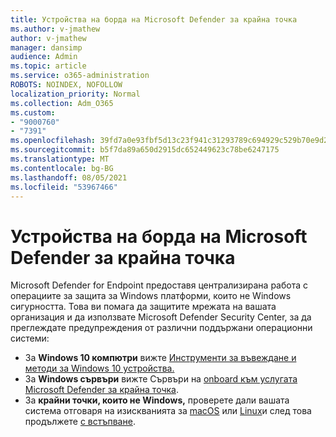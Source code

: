 ```yaml
---
title: Устройства на борда на Microsoft Defender за крайна точка
ms.author: v-jmathew
author: v-jmathew
manager: dansimp
audience: Admin
ms.topic: article
ms.service: o365-administration
ROBOTS: NOINDEX, NOFOLLOW
localization_priority: Normal
ms.collection: Adm_O365
ms.custom:
- "9000760"
- "7391"
ms.openlocfilehash: 39fd7a0e93fbf5d13c23f941c31293789c694929c529b70e9d2a9558dc3f2874
ms.sourcegitcommit: b5f7da89a650d2915dc652449623c78be6247175
ms.translationtype: MT
ms.contentlocale: bg-BG
ms.lasthandoff: 08/05/2021
ms.locfileid: "53967466"
---
```

# <a name="onboard-devices-to-microsoft-defender-for-endpoint"></a>Устройства на борда на Microsoft Defender за крайна точка

Microsoft Defender for Endpoint предоставя централизирана работа с операциите за защита за Windows платформи, които не Windows сигурността. Това ви помага да защитите мрежата на вашата организация и да използвате Microsoft Defender Security Center, за да преглеждате предупреждения от различни поддържани операционни системи:

- За **Windows 10 компютри** вижте [Инструменти за въвеждане и методи за Windows 10 устройства.](https://go.microsoft.com/fwlink/?linkid=2143460)
- За **Windows сървъри** вижте Сървъри на [onboard към услугата Microsoft Defender за крайна точка](https://go.microsoft.com/fwlink/?linkid=2143627).
- За **крайни точки, които не Windows,** проверете дали вашата система отговаря на изискванията за [macOS](https://go.microsoft.com/fwlink/?linkid=2143461) или [Linux](https://go.microsoft.com/fwlink/?linkid=2143462)и след това продължете [с встъпване](https://go.microsoft.com/fwlink/?linkid=2143628).

